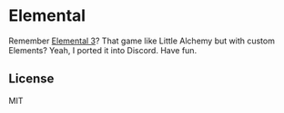 # Elemental
Remember [Elemental 3](https://www.htwins.net/elem3/)? That game like Little Alchemy but with custom Elements? Yeah, I ported it into Discord. Have fun.

## License
MIT
